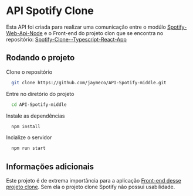 
# API Spotify Clone

Esta API foi criada para realizar uma comunicação entre o modúlo [Spotify-Web-Api-Node](https://github.com/thelinmichael/spotify-web-api-node) e o Front-end do projeto clon que se encontra no repositório: [Spotify-Clone--Typescript-React-App](https://github.com/jaymeco/Spotify-Clone--Typescript-React-App)


## Rodando o projeto

Clone o repositório

```bash
  git clone https://github.com/jaymeco/API-Spotify-middle.git
```

Entre no diretório do projeto

```bash
  cd API-Spotify-middle
```

Instale as dependências

```bash
  npm install
```

Incialize o servidor

```bash
  npm run start
```

  
## Informações adicionais

Este projeto é de extrema importância para a aplicação [Front-end desse projeto clone](https://github.com/jaymeco/Spotify-Clone--Typescript-React-App). Sem ela o projeto clone Spotify não possui usabilidade.

  